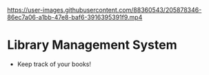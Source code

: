 


https://user-images.githubusercontent.com/88360543/205878346-86ec7a06-a1bb-47e8-baf6-3916395391f9.mp4

# Library Management System
- Keep track of your books!
